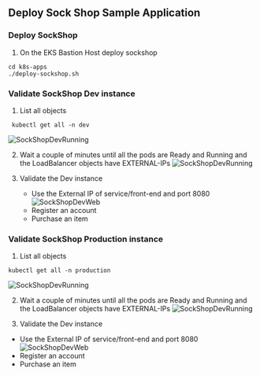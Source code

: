 ## Deploy Sock Shop Sample Application

### Deploy SockShop
1. On the EKS Bastion Host deploy sockshop
  ```
  cd k8s-apps
  ./deploy-sockshop.sh
  ```

### Validate SockShop Dev instance
1. List all objects
  ```
   kubectl get all -n dev
  ```

  ![SockShopDevRunning](../assets/images/sockshopdev.png)

2. Wait a couple of minutes until all the pods are Ready and Running and the LoadBalancer objects have EXTERNAL-IPs
  ![SockShopDevRunning](../assets/images/sockshopdevrun.png)  

3. Validate the Dev instance
   - Use the External IP of service/front-end and port 8080  
   ![SockShopDevWeb](../assets/images/sockshopdevweb.png)  
   - Register an account
   - Purchase an item

### Validate SockShop Production instance
1. List all objects
  ```
  kubectl get all -n production
  ```

 ![SockShopDevRunning](../assets/images/sockshopdev.png)

2. Wait a couple of minutes until all the pods are Ready and Running and the LoadBalancer objects have EXTERNAL-IPs
 ![SockShopDevRunning](../assets/images/sockshopdevrun.png)  

3. Validate the Dev instance
  - Use the External IP of service/front-end and port 8080  
  ![SockShopDevWeb](../assets/images/sockshopdevweb.png)  
  - Register an account
  - Purchase an item
